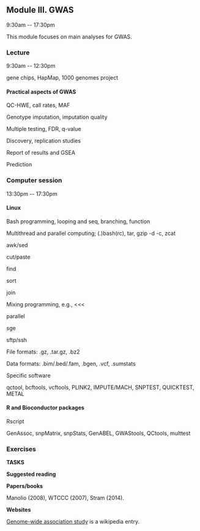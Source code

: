 ## Module III. GWAS

9:30am -- 17:30pm

This module focuses on main analyses for GWAS.

### Lecture

9:30am -- 12:30pm

gene chips, HapMap, 1000 genomes project

#### Practical aspects of GWAS

QC-HWE, call rates, MAF

Genotype imputation, imputation quality

Multiple testing, FDR, q-value

Discovery, replication studies

Report of results and GSEA

Prediction

### Computer session

13:30pm -- 17:30pm

#### Linux

Bash programming, looping and seq, branching, function

Multithread and parallel computing; (.)bash(rc), tar, gzip -d -c, zcat

awk/sed

cut/paste

find

sort

join

Mixing programming, e.g., <<<

parallel

sge

sftp/ssh

File formats: .gz, .tar.gz, .bz2

Data formats: .bim/.bed/.fam, .bgen, .vcf, .sumstats

Specific software

qctool, bcftools, vcftools, PLINK2, IMPUTE/MACH, SNPTEST, QUICKTEST, METAL

#### R and Bioconductor packages

Rscript

GenAssoc, snpMatrix, snpStats, GenABEL, GWAStools, QCtools, multtest

### Exercises

**TASKS**

**Suggested reading**

**Papers/books**

Manolio (2008), WTCCC (2007), Stram (2014).

**Websites**

[Genome-wide association study](https://en.wikipedia.org/wiki/Genome-wide_association_study) is a wikipedia entry.
